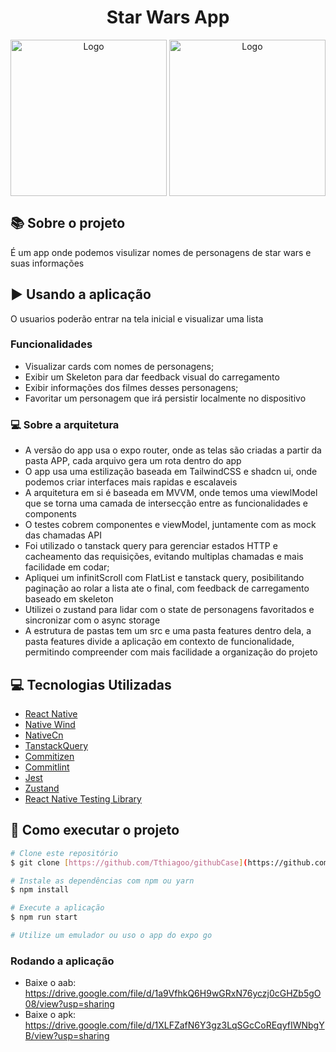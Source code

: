 <h1 align="center" justify="center">
    Star Wars App
  </h1>
  
  <div align="center">
      <img align="center" alt="Logo" title="#logo" width="250px" src="https://github.com/Tthiagoo/star-wars-app/assets/51219408/a97955e2-0f8f-45ad-8baf-1146010fe592">
       <img align="center" alt="Logo" title="#logo" width="250px" src="https://github.com/Tthiagoo/star-wars-app/assets/51219408/00068223-a92e-46c9-a04e-50a8d411f710">

  </div>

  
  ## :books: Sobre o projeto
	
É um app onde podemos visulizar nomes de personagens de star wars e suas informações

## :arrow_forward: Usando a aplicação
O usuarios poderão entrar na tela inicial e visualizar uma lista

### Funcionalidades
- Visualizar cards com nomes de personagens;
- Exibir um Skeleton para dar feedback visual do carregamento
- Exibir informações dos filmes desses personagens;
- Favoritar um personagem que irá persistir localmente no dispositivo

### :computer: Sobre a arquitetura
- A versão do app usa o expo router, onde as telas são criadas a partir da pasta APP, cada arquivo gera um rota dentro do app
- O app usa uma estilização baseada em TailwindCSS e shadcn ui, onde podemos criar interfaces mais rapidas e escalaveis
- A arquitetura em si é baseada em MVVM, onde temos uma viewlModel que se torna uma camada de intersecção entre as funcionalidades e components
- O testes cobrem componentes e viewModel, juntamente com as mock das chamadas API
- Foi utilizado o tanstack query para gerenciar estados HTTP e cacheamento das requisições, evitando multiplas chamadas e mais facilidade em codar;
- Apliquei um infinitScroll com FlatList e tanstack query, posibilitando paginação ao rolar a lista ate o final, com feedback de carregamento baseado em skeleton
- Utilizei o zustand para lidar com o state de personagens favoritados e sincronizar com o async storage
- A estrutura de pastas tem um src e uma pasta features dentro dela, a pasta features divide a aplicação em contexto de funcionalidade, permitindo compreender com mais facilidade a organização do projeto
  

## :computer: Tecnologias Utilizadas
- [React Native](https://reactnative.dev/)
- [Native Wind](https://www.nativewind.dev/)
- [NativeCn](https://nativecn.mintlify.app/introduction)
- [TanstackQuery](https://tanstack.com/query/latest)
- [Commitizen](https://github.com/commitizen/cz-cli)
- [Commitlint](https://commitlint.js.org/)
- [Jest](https://jestjs.io/pt-BR/)
- [Zustand](https://zustand-demo.pmnd.rs/)
- [React Native Testing Library](https://testing-library.com/docs/react-native-testing-library/intro/)

## 🚀 Como executar o projeto

```bash
# Clone este repositório
$ git clone [https://github.com/Tthiagoo/githubCase](https://github.com/Tthiagoo/star-wars-app)

# Instale as dependências com npm ou yarn
$ npm install

# Execute a aplicação
$ npm run start

# Utilize um emulador ou uso o app do expo go
```



### Rodando a aplicação
- Baixe o aab: https://drive.google.com/file/d/1a9VfhkQ6H9wGRxN76yczj0cGHZb5gO08/view?usp=sharing
- Baixe o apk: https://drive.google.com/file/d/1XLFZafN6Y3gz3LqSGcCoREqyfIWNbgYB/view?usp=sharing
  
